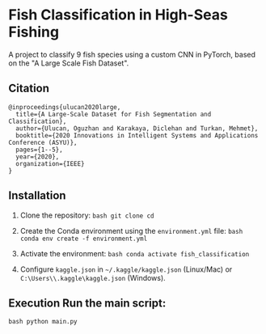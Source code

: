 # Fish Classification in High-Seas Fishing 

A project to classify 9 fish species using a custom CNN in PyTorch, based on the "A Large Scale Fish Dataset". 

## Citation 

```
@inproceedings{ulucan2020large, 
  title={A Large-Scale Dataset for Fish Segmentation and Classification}, 
  author={Ulucan, Oguzhan and Karakaya, Diclehan and Turkan, Mehmet},
  booktitle={2020 Innovations in Intelligent Systems and Applications Conference (ASYU)}, 
  pages={1--5}, 
  year={2020}, 
  organization={IEEE} 
} 
```

## Installation 

1. Clone the repository: ```bash git clone cd ``` 

2. Create the Conda environment using the `environment.yml` file: ```bash conda env create -f environment.yml ``` 

3. Activate the environment: ```bash conda activate fish_classification ``` 

4. Configure `kaggle.json` in `~/.kaggle/kaggle.json` (Linux/Mac) or `C:\Users\\.kaggle\kaggle.json` (Windows). 

## Execution Run the main script: 

```bash python main.py ```